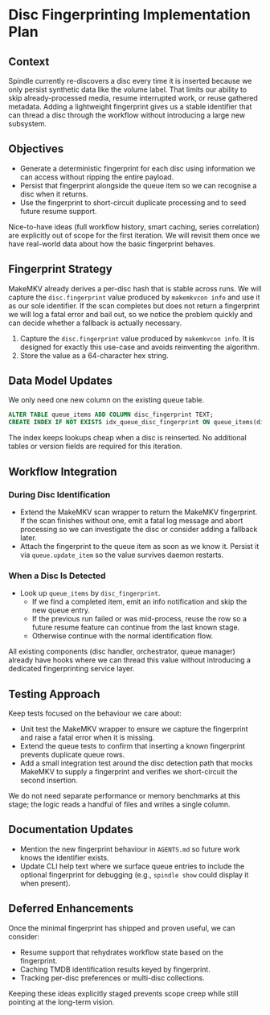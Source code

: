 # Disc Fingerprinting Implementation Plan

## Context

Spindle currently re-discovers a disc every time it is inserted because we only
persist synthetic data like the volume label. That limits our ability to skip
already-processed media, resume interrupted work, or reuse gathered metadata.
Adding a lightweight fingerprint gives us a stable identifier that can thread a
disc through the workflow without introducing a large new subsystem.

## Objectives

- Generate a deterministic fingerprint for each disc using information we can
  access without ripping the entire payload.
- Persist that fingerprint alongside the queue item so we can recognise a disc
  when it returns.
- Use the fingerprint to short-circuit duplicate processing and to seed future
  resume support.

Nice-to-have ideas (full workflow history, smart caching, series correlation)
are explicitly out of scope for the first iteration. We will revisit them once
we have real-world data about how the basic fingerprint behaves.

## Fingerprint Strategy

MakeMKV already derives a per-disc hash that is stable across runs. We will
capture the `disc.fingerprint` value produced by `makemkvcon info` and use it as
our sole identifier. If the scan completes but does not return a fingerprint we
will log a fatal error and bail out, so we notice the problem quickly and can
decide whether a fallback is actually necessary.

1. Capture the `disc.fingerprint` value produced by `makemkvcon info`. It is
   designed for exactly this use-case and avoids reinventing the algorithm.
2. Store the value as a 64-character hex string.

## Data Model Updates

We only need one new column on the existing queue table.

```sql
ALTER TABLE queue_items ADD COLUMN disc_fingerprint TEXT;
CREATE INDEX IF NOT EXISTS idx_queue_disc_fingerprint ON queue_items(disc_fingerprint);
```

The index keeps lookups cheap when a disc is reinserted. No additional tables or
version fields are required for this iteration.

## Workflow Integration

### During Disc Identification

- Extend the MakeMKV scan wrapper to return the MakeMKV fingerprint. If the
  scan finishes without one, emit a fatal log message and abort processing so
  we can investigate the disc or consider adding a fallback later.
- Attach the fingerprint to the queue item as soon as we know it. Persist it
  via `queue.update_item` so the value survives daemon restarts.

### When a Disc Is Detected

- Look up `queue_items` by `disc_fingerprint`.
  - If we find a completed item, emit an info notification and skip the new
    queue entry.
  - If the previous run failed or was mid-process, reuse the row so a future
    resume feature can continue from the last known stage.
  - Otherwise continue with the normal identification flow.

All existing components (disc handler, orchestrator, queue manager) already have
hooks where we can thread this value without introducing a dedicated
fingerprinting service layer.

## Testing Approach

Keep tests focused on the behaviour we care about:

- Unit test the MakeMKV wrapper to ensure we capture the fingerprint and raise
  a fatal error when it is missing.
- Extend the queue tests to confirm that inserting a known fingerprint prevents
  duplicate queue rows.
- Add a small integration test around the disc detection path that mocks
  MakeMKV to supply a fingerprint and verifies we short-circuit the second
  insertion.

We do not need separate performance or memory benchmarks at this stage; the
logic reads a handful of files and writes a single column.

## Documentation Updates

- Mention the new fingerprint behaviour in `AGENTS.md` so future work knows the
  identifier exists.
- Update CLI help text where we surface queue entries to include the optional
  fingerprint for debugging (e.g., `spindle show` could display it when present).

## Deferred Enhancements

Once the minimal fingerprint has shipped and proven useful, we can consider:

- Resume support that rehydrates workflow state based on the fingerprint.
- Caching TMDB identification results keyed by fingerprint.
- Tracking per-disc preferences or multi-disc collections.

Keeping these ideas explicitly staged prevents scope creep while still pointing
at the long-term vision.
